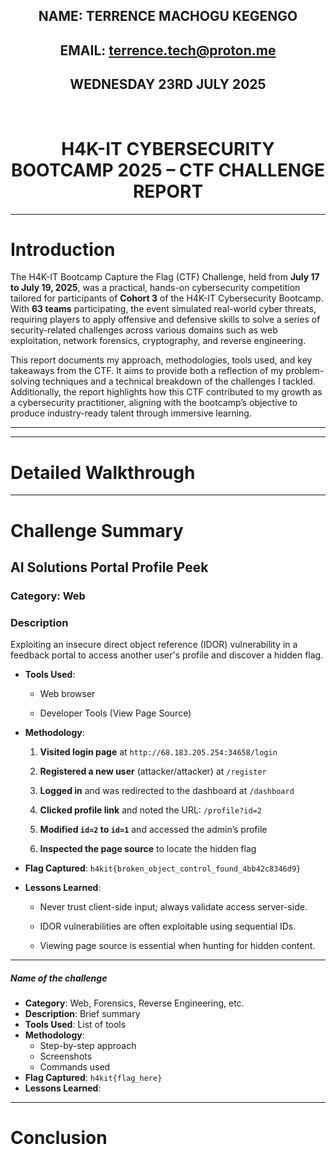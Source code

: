 
<!--Cover Page-->

<div align="center">
<h2>NAME: TERRENCE MACHOGU KEGENGO</h2>
<h2>EMAIL: <a href="mailto:terrence.tech@proton.me">terrence.tech@proton.me</a></h2>
<h2>WEDNESDAY 23RD JULY 2025</h2>
<br>
<h1><b>H4K-IT CYBERSECURITY BOOTCAMP 2025 – CTF CHALLENGE REPORT</b></h1>
</div>



---

# Introduction

The H4K-IT Bootcamp Capture the Flag (CTF) Challenge, held from **July 17 to July 19, 2025**, was a practical, hands-on cybersecurity competition tailored for participants of **Cohort 3** of the H4K-IT Cybersecurity Bootcamp. With **63 teams** participating, the event simulated real-world cyber threats, requiring players to apply offensive and defensive skills to solve a series of security-related challenges across various domains such as web exploitation, network forensics, cryptography, and reverse engineering.

This report documents my approach, methodologies, tools used, and key takeaways from the CTF. It aims to provide both a reflection of my problem-solving techniques and a technical breakdown of the challenges I tackled. Additionally, the report highlights how this CTF contributed to my growth as a cybersecurity practitioner, aligning with the bootcamp’s objective to produce industry-ready talent through immersive learning.

---

<!--Table of Contents-->

---

# Detailed Walkthrough

---

# Challenge Summary

## AI Solutions Portal Profile Peek

### Category: Web
### Description
Exploiting an insecure direct object reference (IDOR) vulnerability in a feedback portal to access another user's profile and discover a hidden flag.
    
- **Tools Used**:
    
    - Web browser
        
    - Developer Tools (View Page Source)
        
- **Methodology**:
    
    1. **Visited login page** at `http://68.183.205.254:34658/login`
        
    2. **Registered a new user** (attacker/attacker) at `/register`
        
    3. **Logged in** and was redirected to the dashboard at `/dashboard`
        
    4. **Clicked profile link** and noted the URL: `/profile?id=2`
        
    5. **Modified `id=2` to `id=1`** and accessed the admin’s profile
        
    6. **Inspected the page source** to locate the hidden flag
        
- **Flag Captured**: `h4kit{broken_object_control_found_4bb42c8346d9}`
    
- **Lessons Learned**:
    
    - Never trust client-side input; always validate access server-side.
        
    - IDOR vulnerabilities are often exploitable using sequential IDs.
        
    - Viewing page source is essential when hunting for hidden content.

---

##### Name of the challenge

- **Category**: Web, Forensics, Reverse Engineering, etc.
- **Description**: Brief summary
- **Tools Used**: List of tools
- **Methodology**:
    - Step-by-step approach
    - Screenshots 
    - Commands used
- **Flag Captured**: `h4kit{flag_here}`
- **Lessons Learned**:

---
# Conclusion


